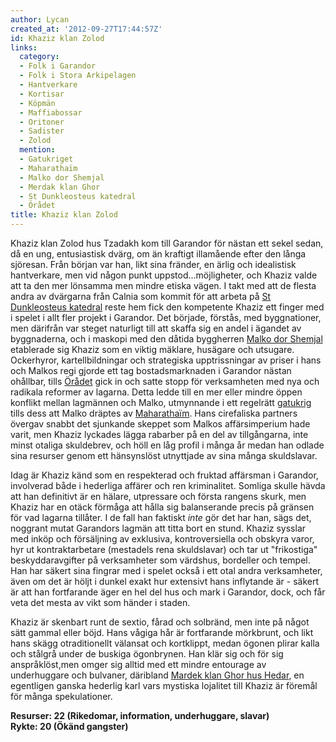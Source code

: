 ```yaml
---
author: Lycan
created_at: '2012-09-27T17:44:57Z'
id: Khaziz klan Zolod
links:
  category:
  - Folk i Garandor
  - Folk i Stora Arkipelagen
  - Hantverkare
  - Kortisar
  - Köpmän
  - Maffiabossar
  - Oritoner
  - Sadister
  - Zolod
  mention:
  - Gatukriget
  - Maharathaïm
  - Malko dor Shemjal
  - Merdak klan Ghor
  - St Dunkleosteus katedral
  - Örådet
title: Khaziz klan Zolod
---
```


Khaziz klan Zolod hus Tzadakh kom till Garandor för nästan ett sekel sedan, då en ung, entusiastisk
dvärg, om än kraftigt illamående efter den långa sjöresan. Från början var han, likt sina fränder,
en ärlig och idealistisk hantverkare, men vid någon punkt uppstod...möjligheter, och Khaziz valde
att ta den mer lönsamma men mindre etiska vägen. I takt med att de flesta andra av dvärgarna från
Calnia som kommit för att arbeta på [St Dunkleosteus katedral] reste hem fick den kompetente Khaziz
ett finger med i spelet i allt fler projekt i Garandor. Det började, förstås, med byggnationer, men
därifrån var steget naturligt till att skaffa sig en andel i ägandet av byggnaderna, och i maskopi
med den dåtida byggherren [Malko dor Shemjal] etablerade sig Khaziz som en viktig mäklare, husägare
och utsugare. Ockerhyror, kartellbildningar och strategiska upptrissningar av priser i hans och
Malkos regi gjorde ett tag bostadsmarknaden i Garandor nästan ohållbar, tills [Örådet] gick in och
satte stopp för verksamheten med nya och radikala reformer av lagarna. Detta ledde till en mer eller
mindre öppen konflikt mellan lagmännen och Malko, utmynnande i ett regelrätt [gatukrig] tills dess
att Malko dräptes av [Maharathaïm]. Hans cirefaliska partners övergav snabbt det sjunkande skeppet
som Malkos affärsimperium hade varit, men Khaziz lyckades lägga rabarber på en del av tillgångarna,
inte minst otaliga skuldebrev, och höll en låg profil i många år medan han odlade sina resurser
genom ett hänsynslöst utnyttjade av sina många skuldslavar.

Idag är Khaziz känd som en respekterad och fruktad affärsman i Garandor, involverad både i hederliga
affärer och ren kriminalitet. Somliga skulle hävda att han definitivt är en hälare, utpressare och
första rangens skurk, men Khaziz har en otäck förmåga att hålla sig balanserande precis på gränsen
för vad lagarna tillåter. I de fall han faktiskt *inte* gör det har han, sägs det, noggrant mutat
Garandors lagmän att titta bort en stund. Khaziz sysslar med inköp och försäljning av exklusiva,
kontroversiella och obskyra varor, hyr ut kontraktarbetare (mestadels rena skuldslavar) och tar ut
"frikostiga" beskyddaravgifter på verksamheter som värdshus, bordeller och tempel. Han har säkert
sina fingrar med i spelet också i ett otal andra verksamheter, även om det är höljt i dunkel exakt
hur extensivt hans inflytande är - säkert är att han fortfarande äger en hel del hus och mark i
Garandor, dock, och får veta det mesta av vikt som händer i staden.

Khaziz är skenbart runt de sextio, fårad och solbränd, men inte på något sätt gammal eller böjd.
Hans vågiga hår är fortfarande mörkbrunt, och likt hans skägg otraditionellt välansat och
kortklippt, medan ögonen plirar kalla och stålgrå under de buskiga ögonbrynen. Han klär sig och för
sig anspråklöst,men omger sig alltid med ett mindre entourage av underhuggare och bulvaner,
däribland [Mardek klan Ghor hus Hedar], en egentligen ganska hederlig karl vars mystiska lojalitet
till Khaziz är föremål för många spekulationer.

**Resurser: 22 (Rikedomar, information, underhuggare, slavar)**\
**Rykte: 20 (Ökänd gangster)**

  [St Dunkleosteus katedral]: St_Dunkleosteus_katedral
  [Malko dor Shemjal]: Malko_dor_Shemjal
  [Örådet]: Örådet
  [gatukrig]: Gatukriget
  [Maharathaïm]: Maharathaïm
  [Mardek klan Ghor hus Hedar]: Merdak_klan_Ghor
